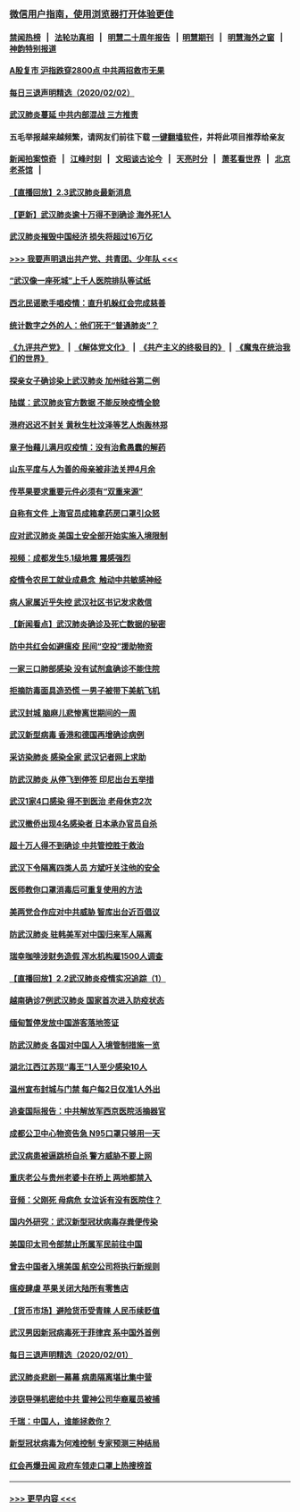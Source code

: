 ### [微信用户指南，使用浏览器打开体验更佳](https://github.com/gfw-breaker/banned-news1/blob/master/indexes/wechat-guide.md?t=0)
#### [禁闻热榜](热点新闻.md?t=0)  &nbsp;&nbsp;|&nbsp;&nbsp; [法轮功真相](https://github.com/gfw-breaker/truth/blob/master/README.md?t=0) &nbsp;&nbsp;|&nbsp;&nbsp; [明慧二十周年报告](https://github.com/gfw-breaker/mh-reports/blob/master/README.md?t=0) &nbsp;&nbsp;|&nbsp;&nbsp;[明慧期刊](https://github.com/gfw-breaker/mh-qikan) &nbsp;&nbsp;|&nbsp;&nbsp; [明慧海外之窗](https://github.com/gfw-breaker/mh-news/blob/master/README.md?t=0) &nbsp;&nbsp;|&nbsp;&nbsp; [神韵特别报道](https://github.com/gfw-breaker/mh-news/blob/master/shenyun.md?t=0)
#### [A股复市 沪指跌穿2800点 中共两招救市无果](../pages/nsc413/n11839859.md?t=02031255) 
#### [每日三退声明精选（2020/02/02）](../pages/nsc413/n11840257.md?t=02031255) 
#### [武汉肺炎蔓延 中共内部混战 三方推责](../pages/nsc413/n11839612.md?t=02031255) 
#### 五毛举报越来越频繁，请网友们前往下载 [一键翻墙软件](https://github.com/gfw-breaker/ssr-accounts)，并将此项目推荐给亲友
#### [新闻拍案惊奇](https://github.com/gfw-breaker/banned-news1/blob/master/pages/link4.md) &nbsp;&nbsp;|&nbsp;&nbsp; [江峰时刻](https://github.com/gfw-breaker/banned-news1/blob/master/pages/link4.md) &nbsp;&nbsp;|&nbsp;&nbsp; [文昭谈古论今](https://github.com/gfw-breaker/banned-news1/blob/master/pages/link4.md) &nbsp;&nbsp;|&nbsp;&nbsp; [天亮时分](https://github.com/gfw-breaker/banned-news1/blob/master/pages/link4.md) &nbsp;&nbsp;|&nbsp;&nbsp; [萧茗看世界](https://github.com/gfw-breaker/banned-news1/blob/master/pages/link4.md) &nbsp;&nbsp;|&nbsp;&nbsp; [北京老茶馆](https://github.com/gfw-breaker/banned-news1/blob/master/pages/link4.md) &nbsp;&nbsp;|&nbsp;&nbsp; 
#### [【直播回放】2.3武汉肺炎最新消息](../pages/nsc413/n11840124.md?t=02031255) 
#### [【更新】武汉肺炎逾十万得不到确诊 海外死1人](../pages/nsc413/n11801312.md?t=02031255) 
#### [武汉肺炎摧毁中国经济 损失将超过16万亿](../pages/nsc413/n11839723.md?t=02031255) 
#### [>>> 我要声明退出共产党、共青团、少年队 <<<](https://github.com/begood0513/goodnews/blob/master/quit/letter.md) 
#### [“武汉像一座死城”上千人医院排队等试纸](../pages/nsc413/n11839724.md?t=02031255) 
#### [西北民谣歌手唱疫情：直升机躲红会完成慈善](../pages/nsc413/n11839757.md?t=02031255) 
#### [统计数字之外的人：他们死于“普通肺炎”？](../pages/nsc413/n11839788.md?t=02031255) 
#### [《九评共产党》](https://github.com/begood0513/9ping.md/blob/master/README.md) &nbsp;|&nbsp; [《解体党文化》](../../../../jtdwh.md/blob/master/README.md)  &nbsp;|&nbsp; [《共产主义的终极目的》](../../../../gczydzjmd.md/blob/master/README.md) &nbsp;|&nbsp; [《魔鬼在统治我们的世界》](../../../../mgztzwmdsj.md/blob/master/README.md) 
#### [探亲女子确诊染上武汉肺炎 加州硅谷第二例](../pages/nsc413/n11839784.md?t=02031255) 
#### [陆媒：武汉肺炎官方数据 不能反映疫情全貌](../pages/nsc413/n11839828.md?t=02031255) 
#### [港府迟迟不封关 黄秋生杜汶泽等艺人炮轰林郑](../pages/nsc413/n11839562.md?t=02031255) 
#### [章子怡藉儿满月叹疫情：没有治愈愚蠢的解药](../pages/nsc413/n11839428.md?t=02031255) 
#### [山东平度与人为善的母亲被非法关押4月余](../pages/nsc413/n11834949.md?t=02031255) 
#### [传苹果要求重要元件必须有“双重来源”](../pages/nsc413/n11839717.md?t=02031255) 
#### [自称有文件 上海官员成箱拿药房口罩引众怒](../pages/nsc413/n11839279.md?t=02031255) 
#### [应对武汉肺炎 美国土安全部开始实施入境限制](../pages/nsc413/n11839729.md?t=02031255) 
#### [视频：成都发生5.1级地震 震感强烈](../pages/nsc413/n11839732.md?t=02031255) 
#### [疫情令农民工就业成悬念  触动中共敏感神经](../pages/nsc413/n11839625.md?t=02031255) 
#### [病人家属近乎失控 武汉社区书记发求救信](../pages/nsc413/n11839621.md?t=02031255) 
#### [【新闻看点】武汉肺炎确诊及死亡数据的秘密](../pages/nsc413/n11839539.md?t=02031255) 
#### [防中共红会如避瘟疫 民间“空投”援助物资](../pages/nsc413/n11839313.md?t=02031255) 
#### [一家三口肺部感染 没有试剂盒确诊不能住院](../pages/nsc413/n11839581.md?t=02031255) 
#### [拒摘防毒面具造恐慌 一男子被带下美航飞机](../pages/nsc413/n11839455.md?t=02031255) 
#### [武汉封城 脑麻儿悲惨离世期间的一周](../pages/nsc413/n11839378.md?t=02031255) 
#### [武汉新型病毒 香港和德国再增确诊病例](../pages/nsc413/n11839381.md?t=02031255) 
#### [采访染肺炎 感染全家 武汉记者网上求助](../pages/nsc413/n11839411.md?t=02031255) 
#### [防武汉肺炎 从停飞到停签 印尼出台五举措](../pages/nsc413/n11839282.md?t=02031255) 
#### [武汉1家4口感染 得不到医治 老母休克2次](../pages/nsc413/n11839277.md?t=02031255) 
#### [武汉撤侨出现4名感染者 日本承办官员自杀](../pages/nsc413/n11839044.md?t=02031255) 
#### [超十万人得不到确诊 中共管控胜于救治](../pages/nsc413/n11838462.md?t=02031255) 
#### [武汉下令隔离四类人员 方斌吁关注他的安全](../pages/nsc413/n11838878.md?t=02031255) 
#### [医师教你口罩消毒后可重复使用的方法](../pages/nsc413/n11839225.md?t=02031255) 
#### [美两党合作应对中共威胁 智库出台近百倡议](../pages/nsc413/n11838437.md?t=02031255) 
#### [防武汉肺炎 驻韩美军对中国归来军人隔离](../pages/nsc413/n11838970.md?t=02031255) 
#### [瑞幸咖啡涉财务造假 浑水机构雇1500人调查](../pages/nsc413/n11838486.md?t=02031255) 
#### [【直播回放】2.2武汉肺炎疫情实况追踪（1）](../pages/nsc413/n11838871.md?t=02031255) 
#### [越南确诊7例武汉肺炎 国家首次进入防疫状态](../pages/nsc413/n11838860.md?t=02031255) 
#### [缅甸暂停发放中国游客落地签证](../pages/nsc413/n11838730.md?t=02031255) 
#### [防武汉肺炎 各国对中国人入境管制措施一览](../pages/nsc413/n11838726.md?t=02031255) 
#### [湖北江西江苏现“毒王”1人至少感染10人](../pages/nsc413/n11838670.md?t=02031255) 
#### [温州宣布封城与门禁 每户每2日仅准1人外出](../pages/nsc413/n11838748.md?t=02031255) 
#### [追查国际报告：中共解放军西京医院活摘器官](../pages/nsc413/n11838359.md?t=02031255) 
#### [成都公卫中心物资告急 N95口罩只够用一天](../pages/nsc413/n11834896.md?t=02031255) 
#### [武汉病患被逼跳桥自杀 警方威胁不要上网](../pages/nsc413/n11838521.md?t=02031255) 
#### [重庆老公与贵州老婆卡在桥上 两地都禁入](../pages/nsc413/n11838677.md?t=02031255) 
#### [音频：父刚死 母病危 女泣诉有没有医院住？](../pages/nsc413/n11838501.md?t=02031255) 
#### [国内外研究：武汉新型冠状病毒存粪便传染](../pages/nsc413/n11838353.md?t=02031255) 
#### [美国印太司令部禁止所属军民前往中国](../pages/nsc413/n11838418.md?t=02031255) 
#### [曾去中国者入境美国 航空公司将执行新规则](../pages/nsc413/n11838375.md?t=02031255) 
#### [瘟疫肆虐 苹果关闭大陆所有零售店](../pages/nsc413/n11838235.md?t=02031255) 
#### [【货币市场】避险货币受青睐 人民币续贬值](../pages/nsc413/n11838086.md?t=02031255) 
#### [武汉男因新冠病毒死于菲律宾 系中国外首例](../pages/nsc413/n11838247.md?t=02031255) 
#### [每日三退声明精选（2020/02/01）](../pages/nsc413/n11838281.md?t=02031255) 
#### [武汉肺炎悲剧一幕幕 病患隔离堪比集中营](../pages/nsc413/n11838047.md?t=02031255) 
#### [涉窃导弹机密给中共 雷神公司华裔雇员被捕](../pages/nsc413/n11838129.md?t=02031255) 
#### [千瑞：中国人，谁能拯救你？](../pages/nsc413/n11838069.md?t=02031255) 
#### [新型冠状病毒为何难控制 专家预测三种结局](../pages/nsc413/n11838002.md?t=02031255) 
#### [红会再爆丑闻 政府车领走口罩上热搜榜首](../pages/nsc413/n11837825.md?t=02031255) 

----
#### [ >>> 更早内容 <<< ](../indexes/nsc413-earlier.md)
